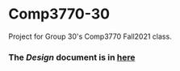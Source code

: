 # Comp3770-30

Project for Group 30's Comp3770 Fall2021 class.

### The *Design* document is in [here](Docs/Design.md)
